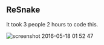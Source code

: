 ReSnake
----

It took 3 people 2 hours to code this.

![screenshot 2016-05-18 01 52 47](https://cloud.githubusercontent.com/assets/4534692/15352935/7560e4a0-1c9b-11e6-90b9-54645a67b670.png)
